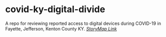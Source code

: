 # covid-ky-digital-divide
A repo for reviewing reported access to digital devices during COVID-19 in Fayette, Jefferson, Kenton County KY.
[*StoryMap Link*](https://RCRamsey/github.io/covid-ky-digital-divide)
